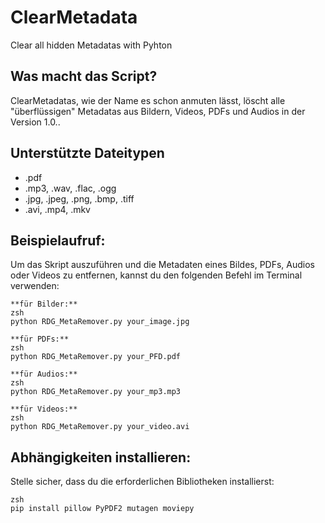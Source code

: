 # **ClearMetadata**
Clear all hidden Metadatas with Pyhton

## Was macht das Script?
ClearMetadatas, wie der Name es schon anmuten lässt, löscht alle "überflüssigen" Metadatas aus Bildern, Videos, PDFs und Audios in der Version 1.0..

## Unterstützte Dateitypen
- .pdf
- .mp3, .wav, .flac, .ogg
- .jpg, .jpeg, .png, .bmp, .tiff
- .avi, .mp4, .mkv

## Beispielaufruf:
Um das Skript auszuführen und die Metadaten eines Bildes, PDFs, Audios oder Videos zu entfernen, kannst du den folgenden Befehl im Terminal verwenden:
```
**für Bilder:**
zsh
python RDG_MetaRemover.py your_image.jpg
```
```
**für PDFs:**
zsh
python RDG_MetaRemover.py your_PFD.pdf
```
```
**für Audios:**
zsh
python RDG_MetaRemover.py your_mp3.mp3
```
```
**für Videos:**
zsh
python RDG_MetaRemover.py your_video.avi
```

## Abhängigkeiten installieren:
Stelle sicher, dass du die erforderlichen Bibliotheken installierst:
```
zsh
pip install pillow PyPDF2 mutagen moviepy
```
